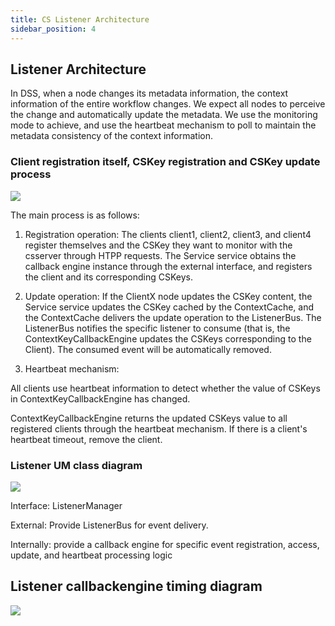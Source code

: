 ```yaml
---
title: CS Listener Architecture
sidebar_position: 4
---
```

## **Listener Architecture**

In DSS, when a node changes its metadata information, the context information of the entire workflow changes. We expect all nodes to perceive the change and automatically update the metadata. We use the monitoring mode to achieve, and use the heartbeat mechanism to poll to maintain the metadata consistency of the context information.

### **Client registration itself, CSKey registration and CSKey update process**

![](/Images/Architecture/Public_Enhancement_Service/ContextService/linkis-contextservice-listener-01.png)

The main process is as follows:

1. Registration operation: The clients client1, client2, client3, and client4 register themselves and the CSKey they want to monitor with the csserver through HTPP requests. The Service service obtains the callback engine instance through the external interface, and registers the client and its corresponding CSKeys.

2. Update operation: If the ClientX node updates the CSKey content, the Service service updates the CSKey cached by the ContextCache, and the ContextCache delivers the update operation to the ListenerBus. The ListenerBus notifies the specific listener to consume (that is, the ContextKeyCallbackEngine updates the CSKeys corresponding to the Client). The consumed event will be automatically removed.

3. Heartbeat mechanism:

All clients use heartbeat information to detect whether the value of CSKeys in ContextKeyCallbackEngine has changed.

ContextKeyCallbackEngine returns the updated CSKeys value to all registered clients through the heartbeat mechanism. If there is a client's heartbeat timeout, remove the client.

### **Listener UM class diagram**

![](/Images/Architecture/Public_Enhancement_Service/ContextService/linkis-contextservice-listener-02.png)

Interface: ListenerManager

External: Provide ListenerBus for event delivery.

Internally: provide a callback engine for specific event registration, access, update, and heartbeat processing logic

## **Listener callbackengine timing diagram**

![](/Images/Architecture/Public_Enhancement_Service/ContextService/linkis-contextservice-listener-03.png)
